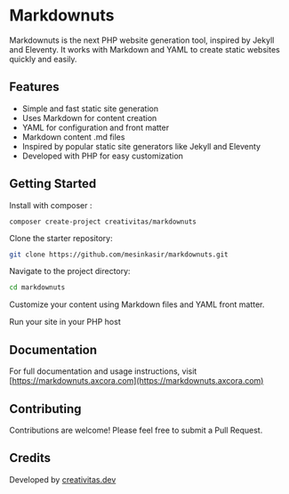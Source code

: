 # Markdownuts

Markdownuts is the next PHP website generation tool, inspired by Jekyll and Eleventy. It works with Markdown and YAML to create static websites quickly and easily.

## Features

- Simple and fast static site generation
- Uses Markdown for content creation
- YAML for configuration and front matter
- Markdown content .md files 
- Inspired by popular static site generators like Jekyll and Eleventy
- Developed with PHP for easy customization

## Getting Started

Install with composer :

```
composer create-project creativitas/markdownuts
```

Clone the starter repository:

```bash
git clone https://github.com/mesinkasir/markdownuts.git
```

Navigate to the project directory:

```bash
cd markdownuts
```

Customize your content using Markdown files and YAML front matter.

Run your site in your PHP host

## Documentation

For full documentation and usage instructions, visit [https://markdownuts.axcora.com](https://markdownuts.axcora.com)

## Contributing

Contributions are welcome! Please feel free to submit a Pull Request.

## Credits

Developed by [creativitas.dev](https://creativitas.dev)
